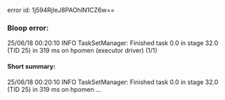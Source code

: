 error id: 1j594RjIeJ8PAOhlN1CZ6w==
### Bloop error:

25/06/18 00:20:10 INFO TaskSetManager: Finished task 0.0 in stage 32.0 (TID 25) in 319 ms on hpomen (executor driver) (1/1)
#### Short summary: 

25/06/18 00:20:10 INFO TaskSetManager: Finished task 0.0 in stage 32.0 (TID 25) in 319 ms on hpomen ...